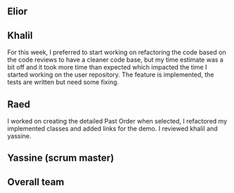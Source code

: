 ## Elior

## Khalil
For this week, I preferred to start working on refactoring the code based on the code reviews to have a cleaner code base, but my time estimate was a bit off and it took more time than expected which impacted the time I started working on the user repository. The feature is implemented, the tests are written but need some fixing.

## Raed 
I worked on creating the detailed Past Order when selected, I refactored my implemented classes and added links for the demo. I reviewed khalil and yassine.
## Yassine (scrum master) 

## Overall team